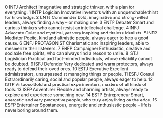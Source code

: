 0
INTJ
Architect 
Imaginative and strategic thinker, with a plan for everything.
1
INTP
Logician
Innovative inventors with an unquenchable thirst for knowledge.
2
ENTJ
Commander
Bold, imaginative and strong-willed leaders, always finding a way – or making one.
3
ENTP
Debater
Smart and curious thinkers who cannot resist an intellectual challenge.
4
INFJ
Advocate
Quiet and mystical, yet very inspiring and tireless idealists.
5
INFP
Mediator
Poetic, kind and altruistic people, always eager to help a good cause.
6
ENFJ
PROTAGONIST
Charismatic and inspiring leaders, able to mesmerize their listeners.
7
ENFP
Campaigner
Enthusiastic, creative and sociable free spirits, who can always find a reason to smile.
8
ISTJ
Logistician
Practical and fact-minded individuals, whose reliability cannot be doubted.
9
ISFJ
Defender
Very dedicated and warm protectors, always ready to defend their loved ones.
10
ESTJ
Executive
Excellent administrators, unsurpassed at managing things or people.
11
ESFJ
Consul
Extraordinarily caring, social and popular people, always eager to help.
12
ISTP
Virtuoso
Bold and practical experimenters, masters of all kinds of tools.
13
ISFP
Adventurer
Flexible and charming artists, always ready to explore and experience something new.
14
ESTP
Entrepreneur
Smart, energetic and very perceptive people, who truly enjoy living on the edge.
15
ESFP
Entertainer
Spontaneous, energetic and enthusiastic people – life is never boring around them.